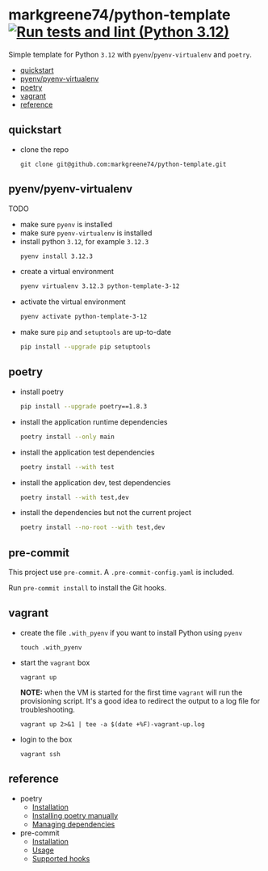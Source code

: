 # markgreene74/python-template [![Run tests and lint (Python 3.12)](https://github.com/markgreene74/python-template/actions/workflows/python-run-tests.yml/badge.svg?branch=main)](https://github.com/markgreene74/python-template/actions/workflows/python-run-tests.yml)

Simple template for Python `3.12` with `pyenv`/`pyenv-virtualenv` and `poetry`.

- [quickstart](#quickstart)
- [pyenv/pyenv-virtualenv](#pyenvpyenv-virtualenv)
- [poetry](#poetry)
- [vagrant](#vagrant)
- [reference](#reference)

## quickstart

- clone the repo
  ```shell
  git clone git@github.com:markgreene74/python-template.git
  ```

## pyenv/pyenv-virtualenv

TODO
- make sure `pyenv` is installed
- make sure `pyenv-virtualenv` is installed
- install python `3.12`, for example `3.12.3`
  ```bash
  pyenv install 3.12.3
  ```
- create a virtual environment
  ```bash
  pyenv virtualenv 3.12.3 python-template-3-12
  ```
- activate the virtual environment
  ```bash
  pyenv activate python-template-3-12
  ```
- make sure `pip` and `setuptools` are up-to-date
  ```bash
  pip install --upgrade pip setuptools
  ```

## poetry

- install poetry
  ```bash
  pip install --upgrade poetry==1.8.3
  ```
- install the application runtime dependencies
  ```bash
  poetry install --only main
  ```
- install the application test dependencies
  ```bash
  poetry install --with test
  ```
- install the application dev, test dependencies
  ```bash
  poetry install --with test,dev
  ```
- install the dependencies but not the current project
  ```bash
  poetry install --no-root --with test,dev
  ```

## pre-commit

This project use `pre-commit`. A `.pre-commit-config.yaml` is included.

Run `pre-commit install` to install the Git hooks.

## vagrant

- create the file `.with_pyenv` if you want to install Python using `pyenv`
  ```shell
  touch .with_pyenv
  ```
- start the `vagrant` box
  ```shell
  vagrant up
  ```
  **NOTE:** when the VM is started for the first time `vagrant` will run the provisioning script. It's a good idea to redirect the output to a log file for troubleshooting.
  ```shell
  vagrant up 2>&1 | tee -a $(date +%F)-vagrant-up.log
  ```
- login to the box
  ```shell
  vagrant ssh
  ```

## reference

- poetry
  - [Installation](https://python-poetry.org/docs/#installation)
  - [Installing poetry manually](https://python-poetry.org/docs/#installing-manually)
  - [Managing dependencies](https://python-poetry.org/docs/managing-dependencies/)
- pre-commit
  - [Installation](https://pre-commit.com/#install)
  - [Usage](https://pre-commit.com/#usage)
  - [Supported hooks](https://pre-commit.com/hooks.html)
